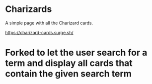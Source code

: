 # Charizards

A simple page with all the Charizard cards.

https://charizard-cards.surge.sh/

# Forked to let the user search for a term and display all cards that contain the given search term
